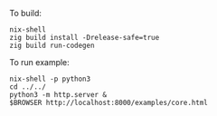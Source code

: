 To build:

```
nix-shell
zig build install -Drelease-safe=true
zig build run-codegen
```

To run example:

```
nix-shell -p python3
cd ../../
python3 -m http.server &
$BROWSER http://localhost:8000/examples/core.html
```